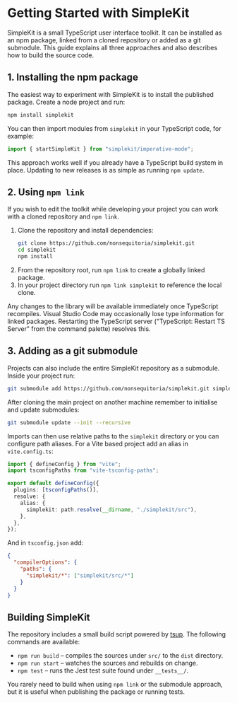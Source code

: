 # Getting Started with SimpleKit

SimpleKit is a small TypeScript user interface toolkit. It can be installed as an npm package, linked from a cloned repository or added as a git submodule. This guide explains all three approaches and also describes how to build the source code.

## 1. Installing the npm package

The easiest way to experiment with SimpleKit is to install the published package. Create a node project and run:

```bash
npm install simplekit
```

You can then import modules from `simplekit` in your TypeScript code, for example:

```ts
import { startSimpleKit } from "simplekit/imperative-mode";
```

This approach works well if you already have a TypeScript build system in place. Updating to new releases is as simple as running `npm update`.

## 2. Using `npm link`

If you wish to edit the toolkit while developing your project you can work with a cloned repository and `npm link`.

1. Clone the repository and install dependencies:
   ```bash
   git clone https://github.com/nonsequitoria/simplekit.git
   cd simplekit
   npm install
   ```
2. From the repository root, run `npm link` to create a globally linked package.
3. In your project directory run `npm link simplekit` to reference the local clone.

Any changes to the library will be available immediately once TypeScript recompiles. Visual Studio Code may occasionally lose type information for linked packages. Restarting the TypeScript server ("TypeScript: Restart TS Server" from the command palette) resolves this.

## 3. Adding as a git submodule

Projects can also include the entire SimpleKit repository as a submodule. Inside your project run:

```bash
git submodule add https://github.com/nonsequitoria/simplekit.git simplekit
```

After cloning the main project on another machine remember to initialise and update submodules:

```bash
git submodule update --init --recursive
```

Imports can then use relative paths to the `simplekit` directory or you can configure path aliases. For a Vite based project add an alias in `vite.config.ts`:

```ts
import { defineConfig } from "vite";
import tsconfigPaths from "vite-tsconfig-paths";

export default defineConfig({
  plugins: [tsconfigPaths()],
  resolve: {
    alias: {
      simplekit: path.resolve(__dirname, "./simplekit/src"),
    },
  },
});
```

And in `tsconfig.json` add:

```json
{
  "compilerOptions": {
    "paths": {
      "simplekit/*": ["simplekit/src/*"]
    }
  }
}
```

## Building SimpleKit

The repository includes a small build script powered by [tsup](https://github.com/egoist/tsup). The following commands are available:

- `npm run build` – compiles the sources under `src/` to the `dist` directory.
- `npm run start` – watches the sources and rebuilds on change.
- `npm test` – runs the Jest test suite found under `__tests__/`.

You rarely need to build when using `npm link` or the submodule approach, but it is useful when publishing the package or running tests.